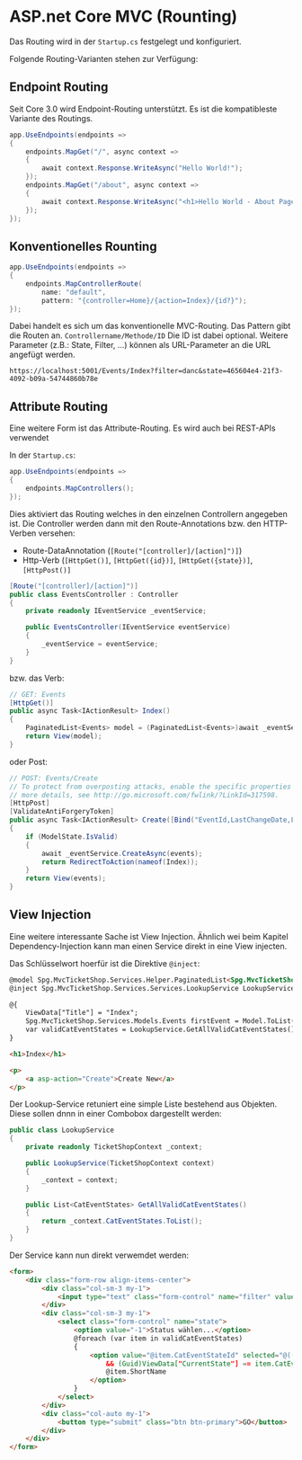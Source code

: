 # ASP.net Core MVC (Rounting)

Das Routing wird in der `Startup.cs` festgelegt und konfiguriert.

Folgende Routing-Varianten stehen zur Verfügung:

## Endpoint Routing

Seit Core 3.0 wird Endpoint-Routing unterstützt. Es ist die kompatibleste Variante des Routings.

```C#
app.UseEndpoints(endpoints =>
{
    endpoints.MapGet("/", async context =>
    {
        await context.Response.WriteAsync("Hello World!");
    });
    endpoints.MapGet("/about", async context =>
    {
        await context.Response.WriteAsync("<h1>Hello World - About Page!</h1>");
    });
});

```

## Konventionelles Rounting

```C#
app.UseEndpoints(endpoints =>
{
    endpoints.MapControllerRoute(
        name: "default",
        pattern: "{controller=Home}/{action=Index}/{id?}");
});
```

Dabei handelt es sich um das konventionelle MVC-Routing. Das Pattern gibt die Routen an. `Controllername/Methode/ID` Die ID ist dabei optional. Weitere Parameter (z.B.: State, Filter, ...) können als URL-Parameter an die URL angefügt werden.

```HTTP
https://localhost:5001/Events/Index?filter=danc&state=465604e4-21f3-4092-b09a-54744860b78e
```

## Attribute Routing

Eine weitere Form ist das Attribute-Routing. Es wird auch bei REST-APIs verwendet

In der `Startup.cs`:

```C#
app.UseEndpoints(endpoints =>
{
    endpoints.MapControllers();
});
```

Dies aktiviert das Routing welches in den einzelnen Controllern angegeben ist. Die Controller werden dann mit den Route-Annotations bzw. den HTTP-Verben versehen:

* Route-DataAnnotation (`[Route("[controller]/[action]")]`)
* Http-Verb (`[HttpGet()]`, `[HttpGet({id})]`, `[HttpGet({state})]`, `[HttpPost()]`

```C#
[Route("[controller]/[action]")]
public class EventsController : Controller
{
    private readonly IEventService _eventService;

    public EventsController(IEventService eventService)
    {
        _eventService = eventService;
    }
}
```

bzw. das Verb:

```C#
// GET: Events
[HttpGet()]
public async Task<IActionResult> Index()
{
    PaginatedList<Events> model = (PaginatedList<Events>)await _eventService.GetAllAsync();
    return View(model);
}
```

oder Post:

```C#
// POST: Events/Create
// To protect from overposting attacks, enable the specific properties you want to bind to, for
// more details, see http://go.microsoft.com/fwlink/?LinkId=317598.
[HttpPost]
[ValidateAntiForgeryToken]
public async Task<IActionResult> Create([Bind("EventId,LastChangeDate,LaseChangeUserIdId,Name,Description,OnlineFrom,OnlineTo")] Events events)
{
    if (ModelState.IsValid)
    {
        await _eventService.CreateAsync(events);
        return RedirectToAction(nameof(Index));
    }
    return View(events);
}
```

## View Injection

Eine weitere interessante Sache ist View Injection. Ähnlich wei beim Kapitel Dependency-Injection kann man einen Service direkt in eine View injecten.

Das Schlüsselwort hoerfür ist die Direktive `@inject`:

```HTML
@model Spg.MvcTicketShop.Services.Helper.PaginatedList<Spg.MvcTicketShop.Services.Models.Events>
@inject Spg.MvcTicketShop.Services.Services.LookupService LookupService

@{
    ViewData["Title"] = "Index";
    Spg.MvcTicketShop.Services.Models.Events firstEvent = Model.ToList().FirstOrDefault();
    var validCatEventStates = LookupService.GetAllValidCatEventStates();
}

<h1>Index</h1>

<p>
    <a asp-action="Create">Create New</a>
</p>
```

Der Lookup-Service retuniert eine simple Liste bestehend aus Objekten. Diese sollen dnnn in einer Combobox dargestellt werden:

```C#
public class LookupService
{
    private readonly TicketShopContext _context;

    public LookupService(TicketShopContext context)
    {
        _context = context;
    }

    public List<CatEventStates> GetAllValidCatEventStates()
    {
        return _context.CatEventStates.ToList();
    }
}
```

Der Service kann nun direkt verwemdet werden:

```HTML
<form>
    <div class="form-row align-items-center">
        <div class="col-sm-3 my-1">
            <input type="text" class="form-control" name="filter" value="@ViewData["currentFilter"]" placeholder="Suche...">
        </div>
        <div class="col-sm-3 my-1">
            <select class="form-control" name="state">
                <option value="-1">Status wählen...</option>
                @foreach (var item in validCatEventStates)
                {
                    <option value="@item.CatEventStateId" selected="@(((ViewData["CurrentState"] != null)
                        && (Guid)ViewData["CurrentState"] == item.CatEventStateId))">
                        @item.ShortName
                    </option>
                }
            </select>
        </div>
        <div class="col-auto my-1">
            <button type="submit" class="btn btn-primary">GO</button>
        </div>
    </div>
</form>
```
